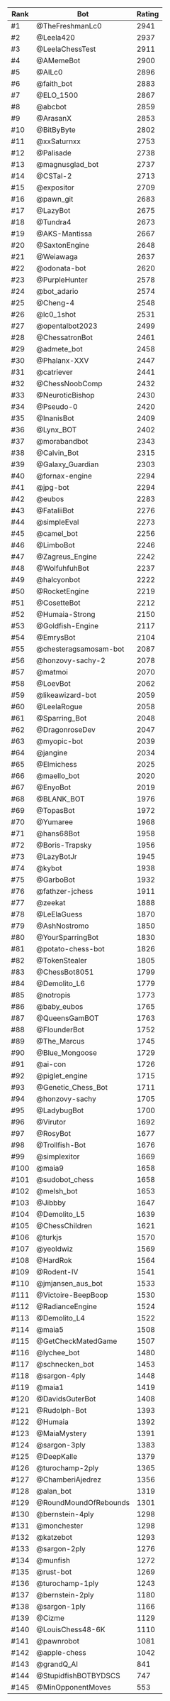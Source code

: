 Rank|Bot|Rating
---|---|---
#1|@TheFreshmanLc0|2941
#2|@Leela420|2937
#3|@LeelaChessTest|2911
#4|@AMemeBot|2900
#5|@AILc0|2896
#6|@faith_bot|2883
#7|@ELO_1500|2867
#8|@abcbot|2859
#9|@ArasanX|2853
#10|@BitByByte|2802
#11|@xxSaturnxx|2753
#12|@Palisade|2738
#13|@magnusglad_bot|2737
#14|@CSTal-2|2713
#15|@expositor|2709
#16|@pawn_git|2683
#17|@LazyBot|2675
#18|@Tundra4|2673
#19|@AKS-Mantissa|2667
#20|@SaxtonEngine|2648
#21|@Weiawaga|2637
#22|@odonata-bot|2620
#23|@PurpleHunter|2578
#24|@bot_adario|2574
#25|@Cheng-4|2548
#26|@lc0_1shot|2531
#27|@opentalbot2023|2499
#28|@ChessatronBot|2461
#29|@admete_bot|2458
#30|@Phalanx-XXV|2447
#31|@catriever|2441
#32|@ChessNoobComp|2432
#33|@NeuroticBishop|2430
#34|@Pseudo-0|2420
#35|@InanisBot|2409
#36|@Lynx_BOT|2402
#37|@morabandbot|2343
#38|@Calvin_Bot|2315
#39|@Galaxy_Guardian|2303
#40|@fornax-engine|2294
#41|@jpg-bot|2294
#42|@eubos|2283
#43|@FataliiBot|2276
#44|@simpleEval|2273
#45|@camel_bot|2256
#46|@LimboBot|2246
#47|@Zagreus_Engine|2242
#48|@WolfuhfuhBot|2237
#49|@halcyonbot|2222
#50|@RocketEngine|2219
#51|@CosetteBot|2212
#52|@Humaia-Strong|2150
#53|@Goldfish-Engine|2117
#54|@EmrysBot|2104
#55|@chesteragsamosam-bot|2087
#56|@honzovy-sachy-2|2078
#57|@matmoi|2070
#58|@LoevBot|2062
#59|@likeawizard-bot|2059
#60|@LeelaRogue|2058
#61|@Sparring_Bot|2048
#62|@DragonroseDev|2047
#63|@myopic-bot|2039
#64|@jangine|2034
#65|@Elmichess|2025
#66|@maello_bot|2020
#67|@EnyoBot|2019
#68|@BLANK_BOT|1976
#69|@TopasBot|1972
#70|@Yumaree|1968
#71|@hans68Bot|1958
#72|@Boris-Trapsky|1956
#73|@LazyBotJr|1945
#74|@kybot|1938
#75|@GarboBot|1932
#76|@fathzer-jchess|1911
#77|@zeekat|1888
#78|@LeElaGuess|1870
#79|@AshNostromo|1850
#80|@YourSparringBot|1830
#81|@potato-chess-bot|1826
#82|@TokenStealer|1805
#83|@ChessBot8051|1799
#84|@Demolito_L6|1779
#85|@notropis|1773
#86|@baby_eubos|1765
#87|@QueensGamBOT|1763
#88|@FlounderBot|1752
#89|@The_Marcus|1745
#90|@Blue_Mongoose|1729
#91|@ai-con|1726
#92|@piglet_engine|1715
#93|@Genetic_Chess_Bot|1711
#94|@honzovy-sachy|1705
#95|@LadybugBot|1700
#96|@Virutor|1692
#97|@RosyBot|1677
#98|@Trollfish-Bot|1676
#99|@simplexitor|1669
#100|@maia9|1658
#101|@sudobot_chess|1658
#102|@melsh_bot|1653
#103|@Jibbby|1647
#104|@Demolito_L5|1639
#105|@ChessChildren|1621
#106|@turkjs|1570
#107|@yeoldwiz|1569
#108|@HardRok|1564
#109|@Rodent-IV|1541
#110|@jmjansen_aus_bot|1533
#111|@Victoire-BeepBoop|1530
#112|@RadianceEngine|1524
#113|@Demolito_L4|1522
#114|@maia5|1508
#115|@GetCheckMatedGame|1507
#116|@lychee_bot|1480
#117|@schnecken_bot|1453
#118|@sargon-4ply|1448
#119|@maia1|1419
#120|@DavidsGuterBot|1408
#121|@Rudolph-Bot|1393
#122|@Humaia|1392
#123|@MaiaMystery|1391
#124|@sargon-3ply|1383
#125|@DeepKalle|1379
#126|@turochamp-2ply|1365
#127|@ChamberiAjedrez|1356
#128|@alan_bot|1319
#129|@RoundMoundOfRebounds|1301
#130|@bernstein-4ply|1298
#131|@monchester|1298
#132|@katzebot|1293
#133|@sargon-2ply|1276
#134|@munfish|1272
#135|@rust-bot|1269
#136|@turochamp-1ply|1243
#137|@bernstein-2ply|1180
#138|@sargon-1ply|1166
#139|@Cizme|1129
#140|@LouisChess48-6K|1110
#141|@pawnrobot|1081
#142|@apple-chess|1042
#143|@grandQ_AI|841
#144|@StupidfishBOTBYDSCS|747
#145|@MinOpponentMoves|553

